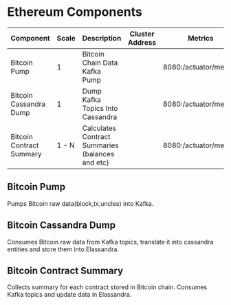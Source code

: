 # Ethereum Components

| Component                 | Scale | Description                                        |  Cluster Address              | Metrics                   | External |
| ------------------------- | ----- |--------------------------------------------------- | --------------------------    | ------------------------  | -------- |
| Bitcoin Pump              | 1     | Bitcoin Chain Data Kafka Pump                      |                               | 8080:/actuator/metrics    |          |
| Bitcoin Cassandra Dump    | 1     | Dump Kafka Topics Into Cassandra                   |                               | 8080:/actuator/metrics    |          |
| Bitcoin Contract Summary  | 1 - N | Calculates Contract Summaries (balances and etc)   |                               | 8080:/actuator/metrics    |          |

 
## Bitcoin Pump
Pumps Bitcoin raw data(block,tx,uncles) into Kafka.

## Bitcoin Cassandra Dump
Consumes Bitcoin raw data from Kafka topics, translate it into cassandra entities and store them into Elassandra.

## Bitcoin Contract Summary 
Collects summary for each contract stored in Bitcoin chain. Consumes Kafka topics and update data in Elassandra.